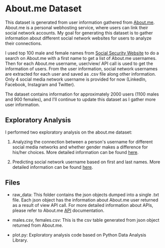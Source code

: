 # About.me Dataset
 This dataset is generated from user information gathered from [About.me](https://about.me/). About.me is a personal webhosting service, where users can link their social network accounts. My goal for generating this dataset is to gather information about different social network websites for users to analyze their connections.

I used top 100 male and female names from [Social Security Website](http://www.ssa.gov/oact/babynames/decades/century.html) to do a search on About.me with a first name to get a list of About.me usernames. Then for each About.me username, user/view/<username> API call is used to get the information of users. From the user information, social network usernames are extracted for each user and saved as .csv file along other information. Only 4 social media network username is provided for now (LinkedIn, Facebook, Instagram and Twitter).

The dataset contains information for approximately 2000 users (1100 males and 900 females), and I'll continue to update this dataset as I gather more user information.


## Exploratory Analysis
I performed two exploratory analysis on the about.me dataset:
1. Analyzing the connection between a person's username for different social media networks and whether gender makes a difference for his/her choices. More detailed information can be found [here](http://usernamevsfirstandlastname.herokuapp.com).

2. Predicting social network username based on first and last names. More detailed information can be found [here](http://usernamevsfirstandlastname.herokuapp.com).

## Files
* raw_data: This folder contains the json objects dumped into a single .txt file. Each json object has the
information about About.me user returned as a result of view API call. For more detailed information about APIs, please refer to About.me [API](https://about.me/developer/api/docs/) documentation.

* males.csv, females.csv: This is the csv table generated from json object returned from About.me.

* plot.py: Exploratory analysis code based on Python Data Analysis Library.
